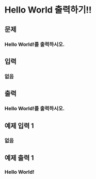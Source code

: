 # Hello World 출력하기!!

## 문제

### Hello World!를 출력하시오.

## 입력

### 없음

## 출력

### Hello World!를 출력하시오.
 
## 예제 입력 1 

### 없음

## 예제 출력 1 

### Hello World!
